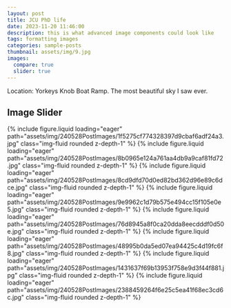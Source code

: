 ```yaml
---
layout: post
title: JCU PhD life
date: 2023-11-20 11:46:00
description: this is what advanced image components could look like
tags: formatting images
categories: sample-posts
thumbnail: assets/img/9.jpg
images:
  compare: true
  slider: true
---
```


Location: Yorkeys Knob Boat Ramp. The most beautiful sky I saw ever.

## Image Slider

<!-- This is a simple image slider. It uses the [Swiper](https://swiperjs.com/) library. Check the [examples page](https://swiperjs.com/demos) for more information of what you can achieve with it. -->

<swiper-container keyboard="true" navigation="true" pagination="true" pagination-clickable="true" pagination-dynamic-bullets="true" rewind="true">
  <swiper-slide>{% include figure.liquid loading="eager" path="assets/img/240528PostImages/1f5275cf774328397d9cbaf6adf24a3.jpg" class="img-fluid rounded z-depth-1" %}</swiper-slide>
  <swiper-slide>{% include figure.liquid loading="eager" path="assets/img/240528PostImages/8b0965e124a761aa4db9a9caf81fd72.jpg" class="img-fluid rounded z-depth-1" %}</swiper-slide>
  <swiper-slide>{% include figure.liquid loading="eager" path="assets/img/240528PostImages/8cd9dfd70d0ed82bd362d96e89c6dce.jpg" class="img-fluid rounded z-depth-1" %}</swiper-slide>
  <swiper-slide>{% include figure.liquid loading="eager" path="assets/img/240528PostImages/9e9962c1d79b575e494cc15f105e0e5.jpg" class="img-fluid rounded z-depth-1" %}</swiper-slide>
  <swiper-slide>{% include figure.liquid loading="eager" path="assets/img/240528PostImages/76d8945a8f0ca20dda8eecdddf0d50e.jpg" class="img-fluid rounded z-depth-1" %}</swiper-slide>
  <swiper-slide>{% include figure.liquid loading="eager" path="assets/img/240528PostImages/48995b0da5ed07ea94425c4d19fc6f8.jpg" class="img-fluid rounded z-depth-1" %}</swiper-slide>
  <swiper-slide>{% include figure.liquid loading="eager" path="assets/img/240528PostImages/1431637f69b13953f758e9d3f44f881.jpg" class="img-fluid rounded z-depth-1" %}</swiper-slide>
  <swiper-slide>{% include figure.liquid loading="eager" path="assets/img/240528PostImages/2388459264f6e25c5ea41f68ec3cd6c.jpg" class="img-fluid rounded z-depth-1" %}</swiper-slide>
</swiper-container>
